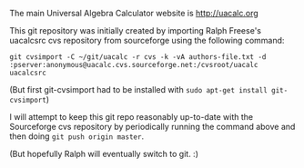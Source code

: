 The main Universal Algebra Calculator website is http://uacalc.org

This git repository was initially created by importing Ralph Freese's uacalcsrc cvs repository from sourceforge using the following command:

    git cvsimport -C ~/git/uacalc -r cvs -k -vA authors-file.txt -d :pserver:anonymous@uacalc.cvs.sourceforge.net:/cvsroot/uacalc uacalcsrc

(But first git-cvsimport had to be installed with `sudo apt-get install git-cvsimport`)

I will attempt to keep this git repo reasonably up-to-date with the Sourceforge cvs repository by periodically running the command above and then doing `git push origin master`.

(But hopefully Ralph will eventually switch to git. :)

